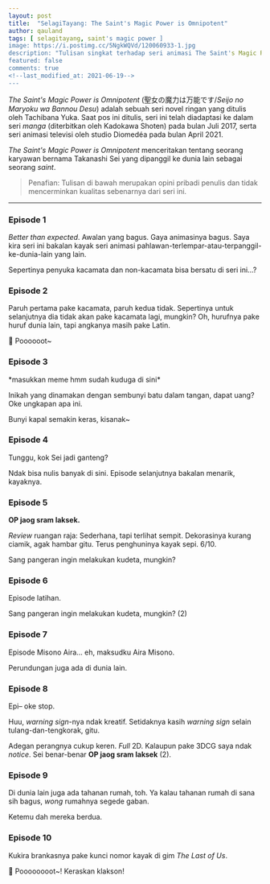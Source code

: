 ```yaml
---
layout: post
title:  "SelagiTayang: The Saint's Magic Power is Omnipotent"
author: qauland
tags: [ selagitayang, saint's magic power ]
image: https://i.postimg.cc/5NgkWQVd/120060933-1.jpg
description: "Tulisan singkat terhadap seri animasi The Saint's Magic Power is Omnipotent."
featured: false
comments: true
<!--last_modified_at: 2021-06-19-->
---
```


*The Saint's Magic Power is Omnipotent* (聖女の魔力は万能です/*Seijo no Maryoku wa Bannou Desu*) adalah sebuah seri novel ringan yang ditulis oleh Tachibana Yuka. Saat pos ini ditulis, seri ini telah diadaptasi ke dalam seri *manga* (diterbitkan oleh Kadokawa Shoten) pada bulan Juli 2017, serta seri animasi televisi oleh studio Diomedéa pada bulan April 2021.

*The Saint's Magic Power is Omnipotent* menceritakan tentang seorang karyawan bernama Takanashi Sei yang dipanggil ke dunia lain sebagai seorang *saint*.

> Penafian: Tulisan di bawah merupakan opini pribadi penulis dan tidak mencerminkan kualitas sebenarnya dari seri ini.

---

### Episode 1

*Better than expected*. Awalan yang bagus. Gaya animasinya bagus. Saya kira seri ini bakalan kayak seri animasi pahlawan-terlempar-atau-terpanggil-ke-dunia-lain yang lain.

Sepertinya penyuka kacamata dan non-kacamata bisa bersatu di seri ini...?

### Episode 2

Paruh pertama pake kacamata, paruh kedua tidak. Sepertinya untuk selanjutnya dia tidak akan pake kacamata lagi, mungkin? Oh, hurufnya pake huruf dunia lain, tapi angkanya masih pake Latin.

🚢 Poooooot~

### Episode 3

\*masukkan meme hmm sudah kuduga di sini\*

Inikah yang dinamakan dengan sembunyi batu dalam tangan, dapat uang? Oke ungkapan apa ini.

Bunyi kapal semakin keras, kisanak~

### Episode 4

Tunggu, kok Sei jadi ganteng?

Ndak bisa nulis banyak di sini. Episode selanjutnya bakalan menarik, kayaknya.

### Episode 5

**OP jaog sram laksek.**

*Review* ruangan raja: Sederhana, tapi terlihat sempit. Dekorasinya kurang ciamik, agak hambar gitu. Terus penghuninya kayak sepi. 6/10.

Sang pangeran ingin melakukan kudeta, mungkin?

### Episode 6

Episode latihan.

Sang pangeran ingin melakukan kudeta, mungkin? (2)

### Episode 7

Episode Misono Aira... eh, maksudku Aira Misono.

Perundungan juga ada di dunia lain.

### Episode 8

Epi– oke stop.

Huu, *warning sign*-nya ndak kreatif. Setidaknya kasih *warning sign* selain tulang-dan-tengkorak, gitu.

Adegan perangnya cukup keren. *Full* 2D. Kalaupun pake 3DCG saya ndak *notice*. Sei benar-benar **OP jaog sram laksek** (2).

### Episode 9

Di dunia lain juga ada tahanan rumah, toh. Ya kalau tahanan rumah di sana sih bagus, *wong* rumahnya segede gaban.

Ketemu dah mereka berdua.

### Episode 10

Kukira brankasnya pake kunci nomor kayak di gim *The Last of Us*.

🚢 Poooooooot~! Keraskan klakson!
